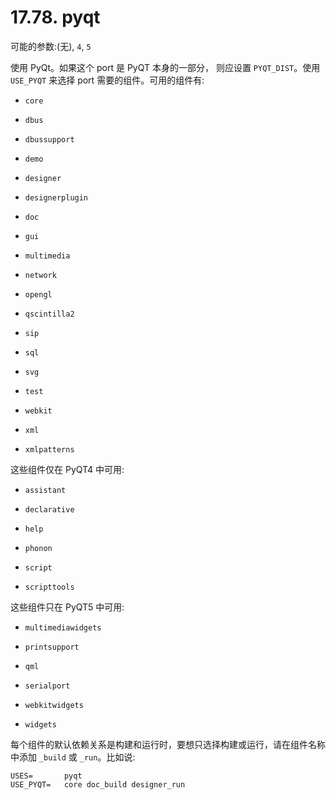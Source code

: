 # 17.78. pyqt

可能的参数:(无), `4`, `5`

使用 PyQt。如果这个 port 是 PyQT 本身的一部分， 则应设置 `PYQT_DIST`。使用 `USE_PYQT` 来选择 port 需要的组件。可用的组件有:

* `core`

* `dbus`

* `dbussupport`

* `demo`

* `designer`

* `designerplugin`

* `doc`

* `gui`

* `multimedia`

* `network`

* `opengl`

* `qscintilla2`

* `sip`

* `sql`

* `svg`

* `test`

* `webkit`

* `xml`

* `xmlpatterns`

这些组件仅在 PyQT4 中可用:

* `assistant`

* `declarative`

* `help`

* `phonon`

* `script`

* `scripttools`

这些组件只在 PyQT5 中可用:

* `multimediawidgets`

* `printsupport`

* `qml`

* `serialport`

* `webkitwidgets`

* `widgets`

每个组件的默认依赖关系是构建和运行时，要想只选择构建或运行，请在组件名称中添加 `_build` 或 `_run`。比如说:

```
USES=		pyqt
USE_PYQT=	core doc_build designer_run
```
